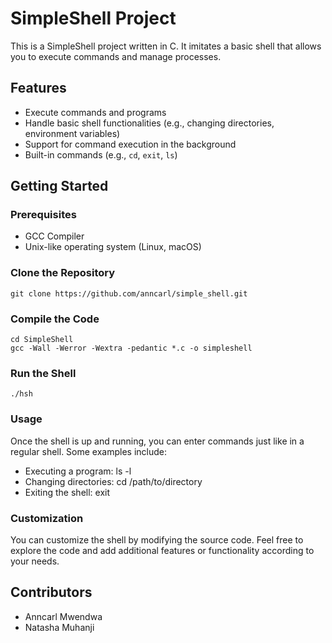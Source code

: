 # SimpleShell Project

This is a SimpleShell project written in C. It imitates a basic shell that allows you to execute commands and manage processes.

## Features

- Execute commands and programs
- Handle basic shell functionalities (e.g., changing directories, environment variables)
- Support for command execution in the background
- Built-in commands (e.g., `cd`, `exit`, `ls`)

## Getting Started

### Prerequisites

- GCC Compiler
- Unix-like operating system (Linux, macOS)

### Clone the Repository

```shell
git clone https://github.com/anncarl/simple_shell.git 
```
### Compile the Code
```
cd SimpleShell
gcc -Wall -Werror -Wextra -pedantic *.c -o simpleshell
```

### Run the Shell
```
./hsh
```

### Usage
Once the shell is up and running, you can enter commands just like in a regular shell.
Some examples include:

- Executing a program: ls -l
- Changing directories: cd /path/to/directory
- Exiting the shell: exit

### Customization
You can customize the shell by modifying the source code.
Feel free to explore the code and add additional features or functionality according to your needs.

## Contributors
- Anncarl Mwendwa
- Natasha Muhanji

